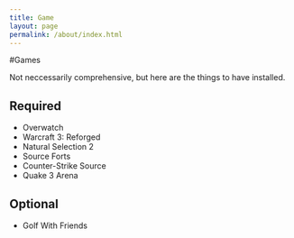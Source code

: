 ```yaml
---
title: Game
layout: page
permalink: /about/index.html
---
```

#Games

<style>
img { width: 50%; margin: 0 auto; display: block; }
</style>

<p>Not neccessarily comprehensive, but here are the things to have installed.</p>

<h2>Required</h2>

<ul class="skill-list">
	<li>Overwatch</li>
	<li>Warcraft 3: Reforged</li>
	<li>Natural Selection 2</li>
	<li>Source Forts</li>
	<li>Counter-Strike Source</li>
	<li>Quake 3 Arena</li>
</ul>

<h2>Optional</h2>

<ul class="skill-list">
	<li>Golf With Friends</li>
</ul>
